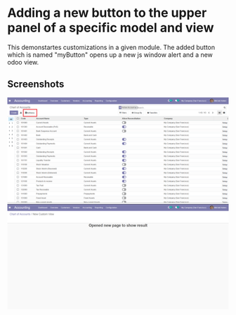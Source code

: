 # Adding a new button to the upper panel of a specific model and view
This demonstartes customizations in a given module. The added button which is named "myButton" opens up a new js window alert and a new odoo view.

## Screenshots

<picture>
 <img alt="Screenshot1" src="https://raw.githubusercontent.com/ambientWave/Odoo-Frontend-Backend-Customization/ChartOfAccountsListAddButtonToUpperPanel/custom/ChartOfAccountsListAddButtonToUpperPanel.png">
</picture>

<picture>
 <img alt="Screenshot2" src="https://raw.githubusercontent.com/ambientWave/Odoo-Frontend-Backend-Customization/ChartOfAccountsListAddButtonToUpperPanel/custom/ChartOfAccountsListAddButtonToUpperPanel2.png">
</picture>
